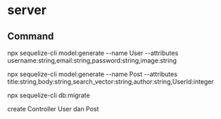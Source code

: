 # server

## Command

npx sequelize-cli model:generate --name User --attributes username:string,email:string,password:string,image:string

npx sequelize-cli model:generate --name Post --attributes title:string,body:string,search_vector:string,author:string,UserId:integer

npx sequelize-cli db:migrate

create Controller User dan Post

